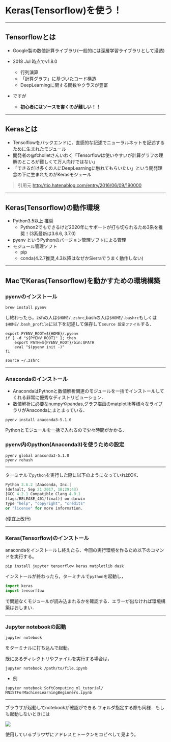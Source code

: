 <!-- $theme: default -->

# Keras(Tensorflow)を使う！

---

## Tensorflowとは

+ Google製の数値計算ライブラリ(一般的には深層学習ライブラリとして浸透)
+ 2018 Jul 時点でv1.8.0
	+ 行列演算
    + 「計算グラフ」に基づいたコード構造
	+ DeepLearningに関する関数やクラスが豊富

+ ですが
    + **初心者にはソースを書くのが難しい！！**

---

## Kerasとは

+ Tensolflowをバックエンドに，直感的な記述でニューラルネットを記述するために生まれたモジュール
+ 開発者の@fcholletさんいわく「Tensorflowは使いやすいが計算グラフの理解のところが難しくて万人向けではない」
+ 「できるだけ多くの人にDeepLearningに触れてもらいたい」という開発理念の下に生まれたのがKerasモジュール

> 引用元
> http://tjo.hatenablog.com/entry/2016/06/09/190000

---

## Keras(Tensorflow)の動作環境

+ Python3.5以上 推奨
	+ Python2でもできるけど2020年にサポートが打ち切られるため3系を推奨！(3系最新は3.6.6, 3.7.0) 
+ pyenv というPythonのバージョン管理ソフトによる管理
+ モジュール管理ソフト
	+ pip
	+ conda(4.2.7推奨,4.3以降はなぜかSierraでうまく動作しない)

---
## MacでKeras(Tensorflow)を動かすための環境構築
### pyenvのインストール
```
brew install pyenv
```

し終わったら，zshの人は`$HOME/.zshrc`,bashの人は`$HOME/.bashrc`もしくは`$HOME/.bash_profile`に以下を記述して保存して`source 設定ファイル`する．

```
export PYENV_ROOT=${HOME}/.pyenv
if [ -d "${PYENV_ROOT}" ]; then
	export PATH=${PYENV_ROOT}/bin:$PATH
	eval "$(pyenv init -)"
fi
```
```
source ~/.zshrc
```

---

### Anacondaのインストール
+ AnacondaはPythonと数値解析関連のモジュールを一括でインストールしてくれる非常に優秀なディストリビューション．
+ 数値解析に必要なnumpyやpandas,グラフ描画のmatplotlib等様々なライブラリがAnacondaにまとまっている．
```
pyenv install anaconda3-5.1.0
```

Pythonとモジュールを一括で入れるので少々時間がかかる．


### pyenv内のpython(Anaconda3)を使うための設定

```
pyenv global anaconda3-5.1.0
pyenv rehash
```

---
ターミナルで```python```を実行した際に以下のようになっていればOK．
```python
Python 3.6.2 |Anaconda, Inc.| 
(default, Sep 21 2017, 18:29:43)
[GCC 4.2.1 Compatible Clang 4.0.1
(tags/RELEASE_401/final)] on darwin
Type "help", "copyright", "credits" 
or "license" for more information.
```
(便宜上改行)

---

### Keras(Tensorflow)のインストール

anacondaをインストールし終えたら、今回の実行環境を作るため以下のコマンドを実行する。

```
pip install jupyter tensorflow keras matplotlib dask
```

インストールが終わったら，ターミナルで`python`を起動し，
```python
import keras
import tensorflow
```

で問題なくモジュールが読み込まれるかを確認する．エラーが出なければ環境構築はおしまい．

---

### Jupyter notebookの起動

```
jupyter notebook 
```

をターミナルに打ち込んで起動。

既にあるディレクトリやファイルを実行する場合は，

```
jupyter notebook /path/to/file.ipynb
```

+ 例
```
jupyter notebook SoftComputing_ml_tutorial/
MNISTForMachineLearningBeginners.ipynb
```

---

ブラウザが起動してnotebookが確認ができる.フォルダ指定する際も同様．もしも起動しないときには

![](/Users/Kakutofu/Desktop/スクリーンショット%202018-01-15%2014.38.58.png)

使用しているブラウザにアドレスとトークンをコピペして見よう。
